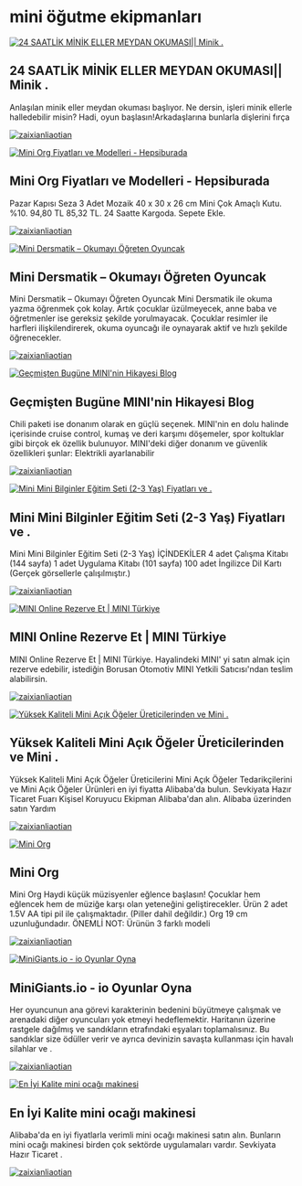 # mini öğutme ekipmanları
<a href="https://mnn.zoosnet.net/LR/Chatpre.aspx?id=MNN94995150&p=https://topgrinding.com/" target="_blank">![24 SAATLİK MİNİK ELLER MEYDAN OKUMASI|| Minik .](https://github.com/technlg/images/blob/main/66.jpg)</a>
## 24 SAATLİK MİNİK ELLER MEYDAN OKUMASI|| Minik .
Anlaşılan minik eller meydan okuması başlıyor. Ne dersin, işleri minik ellerle halledebilir misin? Hadi, oyun başlasın!Arkadaşlarına bunlarla dişlerini fırça
<a href="https://mnn.zoosnet.net/LR/Chatpre.aspx?id=MNN94995150&p=https://topgrinding.com/" target="_blank"><img src="https://github.com/technlg/images/raw/main/chat11.jpg" alt="zaixianliaotian"/></a><a href="//whatsapp.shibangsoft.com/WhatsApp.php" ><img src="https://github.com/technlg/images/raw/main/chat11.png" alt=""></a>
<a href="https://mnn.zoosnet.net/LR/Chatpre.aspx?id=MNN94995150&p=https://topgrinding.com/" target="_blank">![Mini Org Fiyatları ve Modelleri - Hepsiburada](https://github.com/technlg/images/blob/main/61.jpg)</a>
## Mini Org Fiyatları ve Modelleri - Hepsiburada
Pazar Kapısı Seza 3 Adet Mozaik 40 x 30 x 26 cm Mini Çok Amaçlı Kutu. %10. 94,80 TL 85,32 TL. 24 Saatte Kargoda. Sepete Ekle.
<a href="https://mnn.zoosnet.net/LR/Chatpre.aspx?id=MNN94995150&p=https://topgrinding.com/" target="_blank"><img src="https://github.com/technlg/images/raw/main/chat11.jpg" alt="zaixianliaotian"/></a><a href="//whatsapp.shibangsoft.com/WhatsApp.php" ><img src="https://github.com/technlg/images/raw/main/chat11.png" alt=""></a>
<a href="https://mnn.zoosnet.net/LR/Chatpre.aspx?id=MNN94995150&p=https://topgrinding.com/" target="_blank">![Mini Dersmatik – Okumayı Öğreten Oyuncak](https://github.com/technlg/images/blob/main/54.jpg)</a>
## Mini Dersmatik – Okumayı Öğreten Oyuncak
Mini Dersmatik – Okumayı Öğreten Oyuncak Mini Dersmatik ile okuma yazma öğrenmek çok kolay. Artık çocuklar üzülmeyecek, anne baba ve öğretmenler ise gereksiz şekilde yorulmayacak. Çocuklar resimler ile harfleri ilişkilendirerek, okuma oyuncağı ile oynayarak aktif ve hızlı şekilde öğrenecekler.
<a href="https://mnn.zoosnet.net/LR/Chatpre.aspx?id=MNN94995150&p=https://topgrinding.com/" target="_blank"><img src="https://github.com/technlg/images/raw/main/chat11.jpg" alt="zaixianliaotian"/></a><a href="//whatsapp.shibangsoft.com/WhatsApp.php" ><img src="https://github.com/technlg/images/raw/main/chat11.png" alt=""></a>
<a href="https://mnn.zoosnet.net/LR/Chatpre.aspx?id=MNN94995150&p=https://topgrinding.com/" target="_blank">![Geçmişten Bugüne MINI'nin Hikayesi Blog](https://github.com/technlg/images/blob/main/49.jpg)</a>
## Geçmişten Bugüne MINI'nin Hikayesi Blog
Chili paketi ise donanım olarak en güçlü seçenek. MINI'nin en dolu halinde içerisinde cruise control, kumaş ve deri karşımı döşemeler, spor koltuklar gibi birçok ek özellik bulunuyor. MINI'deki diğer donanım ve güvenlik özellikleri şunlar: Elektrikli ayarlanabilir
<a href="https://mnn.zoosnet.net/LR/Chatpre.aspx?id=MNN94995150&p=https://topgrinding.com/" target="_blank"><img src="https://github.com/technlg/images/raw/main/chat11.jpg" alt="zaixianliaotian"/></a><a href="//whatsapp.shibangsoft.com/WhatsApp.php" ><img src="https://github.com/technlg/images/raw/main/chat11.png" alt=""></a>
<a href="https://mnn.zoosnet.net/LR/Chatpre.aspx?id=MNN94995150&p=https://topgrinding.com/" target="_blank">![Mini Mini Bilginler Eğitim Seti (2-3 Yaş) Fiyatları ve .](https://github.com/technlg/images/blob/main/49.jpg)</a>
## Mini Mini Bilginler Eğitim Seti (2-3 Yaş) Fiyatları ve .
Mini Mini Bilginler Eğitim Seti (2-3 Yaş) İÇİNDEKİLER 4 adet Çalışma Kitabı (144 sayfa) 1 adet Uygulama Kitabı (101 sayfa) 100 adet İngilizce Dil Kartı (Gerçek görsellerle çalışılmıştır.)
<a href="https://mnn.zoosnet.net/LR/Chatpre.aspx?id=MNN94995150&p=https://topgrinding.com/" target="_blank"><img src="https://github.com/technlg/images/raw/main/chat11.jpg" alt="zaixianliaotian"/></a><a href="//whatsapp.shibangsoft.com/WhatsApp.php" ><img src="https://github.com/technlg/images/raw/main/chat11.png" alt=""></a>
<a href="https://mnn.zoosnet.net/LR/Chatpre.aspx?id=MNN94995150&p=https://topgrinding.com/" target="_blank">![MINI Online Rezerve Et | MINI Türkiye](https://github.com/technlg/images/blob/main/52.jpg)</a>
## MINI Online Rezerve Et | MINI Türkiye
MINI Online Rezerve Et | MINI Türkiye. Hayalindeki MINI' yi satın almak için rezerve edebilir, istediğin Borusan Otomotiv MINI Yetkili Satıcısı'ndan teslim alabilirsin.
<a href="https://mnn.zoosnet.net/LR/Chatpre.aspx?id=MNN94995150&p=https://topgrinding.com/" target="_blank"><img src="https://github.com/technlg/images/raw/main/chat11.jpg" alt="zaixianliaotian"/></a><a href="//whatsapp.shibangsoft.com/WhatsApp.php" ><img src="https://github.com/technlg/images/raw/main/chat11.png" alt=""></a>
<a href="https://mnn.zoosnet.net/LR/Chatpre.aspx?id=MNN94995150&p=https://topgrinding.com/" target="_blank">![Yüksek Kaliteli Mini Açık Öğeler Üreticilerinden ve Mini .](https://github.com/technlg/images/blob/main/30.jpg)</a>
## Yüksek Kaliteli Mini Açık Öğeler Üreticilerinden ve Mini .
Yüksek Kaliteli Mini Açık Öğeler Üreticilerini Mini Açık Öğeler Tedarikçilerini ve Mini Açık Öğeler Ürünleri en iyi fiyatta Alibaba'da bulun. Sevkiyata Hazır Ticaret Fuarı Kişisel Koruyucu Ekipman Alibaba'dan alın. Alibaba üzerinden satın Yardım
<a href="https://mnn.zoosnet.net/LR/Chatpre.aspx?id=MNN94995150&p=https://topgrinding.com/" target="_blank"><img src="https://github.com/technlg/images/raw/main/chat11.jpg" alt="zaixianliaotian"/></a><a href="//whatsapp.shibangsoft.com/WhatsApp.php" ><img src="https://github.com/technlg/images/raw/main/chat11.png" alt=""></a>
<a href="https://mnn.zoosnet.net/LR/Chatpre.aspx?id=MNN94995150&p=https://topgrinding.com/" target="_blank">![Mini Org](https://github.com/technlg/images/blob/main/5.jpg)</a>
## Mini Org
Mini Org Haydi küçük müzisyenler eğlence başlasın! Çocuklar hem eğlencek hem de müziğe karşı olan yeteneğini geliştirecekler. Ürün 2 adet 1.5V AA tipi pil ile çalışmaktadır. (Piller dahil değildir.) Org 19 cm uzunluğundadır. ÖNEMLİ NOT: Ürünün 3 farklı modeli
<a href="https://mnn.zoosnet.net/LR/Chatpre.aspx?id=MNN94995150&p=https://topgrinding.com/" target="_blank"><img src="https://github.com/technlg/images/raw/main/chat11.jpg" alt="zaixianliaotian"/></a><a href="//whatsapp.shibangsoft.com/WhatsApp.php" ><img src="https://github.com/technlg/images/raw/main/chat11.png" alt=""></a>
<a href="https://mnn.zoosnet.net/LR/Chatpre.aspx?id=MNN94995150&p=https://topgrinding.com/" target="_blank">![MiniGiants.io - io Oyunlar Oyna](https://github.com/technlg/images/blob/main/24.jpg)</a>
## MiniGiants.io - io Oyunlar Oyna
Her oyuncunun ana görevi karakterinin bedenini büyütmeye çalışmak ve arenadaki diğer oyuncuları yok etmeyi hedeflemektir. Haritanın üzerine rastgele dağılmış ve sandıkların etrafındaki eşyaları toplamalısınız. Bu sandıklar size ödüller verir ve ayrıca devinizin savaşta kullanması için havalı silahlar ve .
<a href="https://mnn.zoosnet.net/LR/Chatpre.aspx?id=MNN94995150&p=https://topgrinding.com/" target="_blank"><img src="https://github.com/technlg/images/raw/main/chat11.jpg" alt="zaixianliaotian"/></a><a href="//whatsapp.shibangsoft.com/WhatsApp.php" ><img src="https://github.com/technlg/images/raw/main/chat11.png" alt=""></a>
<a href="https://mnn.zoosnet.net/LR/Chatpre.aspx?id=MNN94995150&p=https://topgrinding.com/" target="_blank">![En İyi Kalite mini ocağı makinesi](https://github.com/technlg/images/blob/main/14.jpg)</a>
## En İyi Kalite mini ocağı makinesi
Alibaba'da en iyi fiyatlarla verimli mini ocağı makinesi satın alın. Bunların mini ocağı makinesi birden çok sektörde uygulamaları vardır. Sevkiyata Hazır Ticaret .
<a href="https://mnn.zoosnet.net/LR/Chatpre.aspx?id=MNN94995150&p=https://topgrinding.com/" target="_blank"><img src="https://github.com/technlg/images/raw/main/chat11.jpg" alt="zaixianliaotian"/></a><a href="//whatsapp.shibangsoft.com/WhatsApp.php" ><img src="https://github.com/technlg/images/raw/main/chat11.png" alt=""></a>
